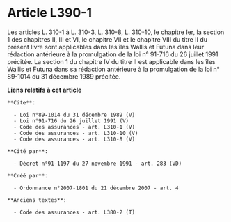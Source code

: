 # Article L390-1

Les articles L. 310-1 à L. 310-3, L. 310-8, 
L. 310-10, le chapitre Ier, la section 1 des chapitres II, III et VI, le chapitre VII et le chapitre VIII du titre II du
présent livre sont applicables dans les îles Wallis et Futuna dans leur rédaction antérieure à la promulgation de la loi n°
91-716 du 26 juillet 1991 précitée. La section 1 du chapitre IV du titre II est applicable dans les îles Wallis et Futuna
dans sa rédaction antérieure à la promulgation de la loi n° 89-1014 du 31 décembre 1989 précitée.

**Liens relatifs à cet article**

	**Cite**:

	  - Loi n°89-1014 du 31 décembre 1989 (V)
	  - Loi n°91-716 du 26 juillet 1991 (V)
	  - Code des assurances - art. L310-1 (V)
	  - Code des assurances - art. L310-10 (V)
	  - Code des assurances - art. L310-8 (V)

	**Cité par**:

	  - Décret n°91-1197 du 27 novembre 1991 - art. 283 (VD)

	**Créé par**:

	  - Ordonnance n°2007-1801 du 21 décembre 2007 - art. 4

	**Anciens textes**:

	  - Code des assurances - art. L380-2 (T)
